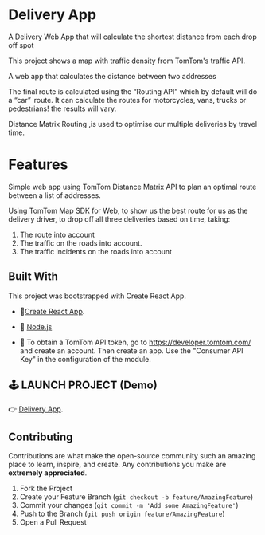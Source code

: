 # Delivery App

A Delivery Web App that will calculate the shortest distance from each drop off spot

This project shows a map with traffic density from TomTom's traffic API.


A web app that calculates the distance between two addresses 


The final route is calculated using the “Routing API” which by default will do a “car”  route. It can calculate the routes for motorcycles, vans, trucks or pedestrians! the results will vary.  

Distance Matrix Routing ,is used to optimise our multiple deliveries by travel time. 


# Features
Simple web app using  TomTom Distance Matrix API to plan an optimal route between a list of addresses. 

Using TomTom Map SDK for Web, to show us the best route for us as the delivery driver, to drop off all three deliveries based on time, taking: 
1. The route into account 
2. The traffic on the roads into account. 
3. The traffic incidents on the roads into account


## Built With

This project was bootstrapped with Create React App.

* 🔗[Create React App](https://github.com/facebook/create-react-app).

* 🔗 [Node.js](https://nodejs.org/)

* 🔗 To obtain a TomTom API token, go to https://developer.tomtom.com/ and create an account. Then create an app. Use the "Consumer API Key" in the configuration of the module.



## 🕹 LAUNCH PROJECT (Demo)
👉 [Delivery App](/).


## Contributing

Contributions are what make the open-source community such an amazing place to learn, inspire, and create. Any contributions you make are **extremely appreciated**.

1. Fork the Project
2. Create your Feature Branch (`git checkout -b feature/AmazingFeature`)
3. Commit your changes (`git commit -m 'Add some AmazingFeature'`)
4. Push to the Branch (`git push origin feature/AmazingFeature`)
5. Open a Pull Request

